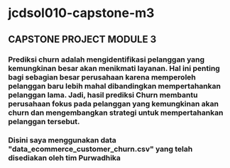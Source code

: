 # jcdsol010-capstone-m3
## CAPSTONE PROJECT MODULE 3
### Prediksi churn adalah mengidentifikasi pelanggan yang kemungkinan besar akan menikmati layanan. Hal ini penting bagi sebagian besar perusahaan karena memperoleh pelanggan baru lebih mahal dibandingkan mempertahankan pelanggan lama. Jadi, hasil prediksi Churn membantu perusahaan fokus pada pelanggan yang kemungkinan akan churn dan mengembangkan strategi untuk mempertahankan pelanggan tersebut.

### Disini saya menggunakan data "data_ecommerce_customer_churn.csv" yang telah disediakan oleh tim Purwadhika
